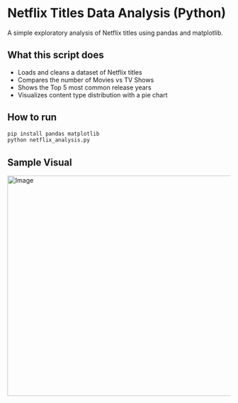 # Netflix Titles Data Analysis (Python)

A simple exploratory analysis of Netflix titles using pandas and matplotlib.

## What this script does
- Loads and cleans a dataset of Netflix titles
- Compares the number of Movies vs TV Shows
- Shows the Top 5 most common release years
- Visualizes content type distribution with a pie chart

## How to run
```bash
pip install pandas matplotlib
python netflix_analysis.py
```
## Sample Visual
<img width="734" height="496" alt="Image" src="https://github.com/user-attachments/assets/ec53931b-4202-4695-86dd-6b9fa10fa488" />
